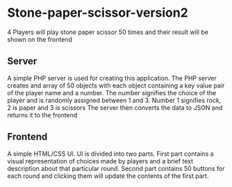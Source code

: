 # Stone-paper-scissor-version2
4 Players will play stone paper scissor 50 times and their result will be shown on the frontend


## Server
A simple PHP server is used for creating this application.
The PHP server creates and array of 50 objects with each object containing a key value pair of the player name and a number.
The number signifies the choice of the player and is randomly assigned between 1 and 3.
Number 1 signifies rock, 2 is paper and 3 is scissors
The server then converts the data to JSON and returns it to the frontend

## Frontend
A simple HTML/CSS UI.
UI is divided into two parts.
First part contains a visual representation of choices made by players and a brief text description about that particular round.
Second part contains 50 buttons for each round and clicking them will update the contents of the first part.